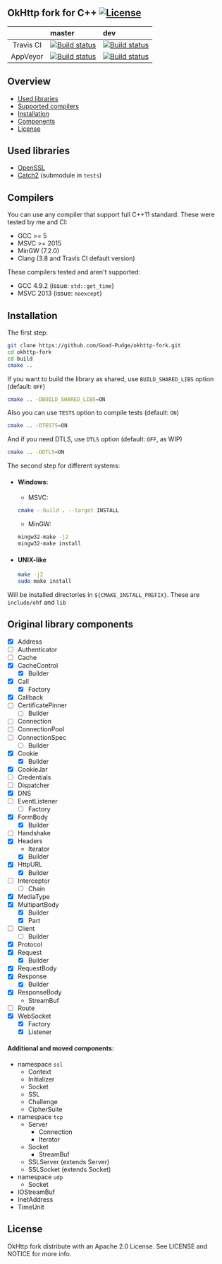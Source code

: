 ## OkHttp fork for C++ [![License](https://img.shields.io/badge/License-Apache%202.0-blue.svg?style=flat-square)](https://opensource.org/licenses/Apache-2.0)
|           | master                                                                                                                                                                       | dev                                                                                                                                                                       |
|:---------:|:---------------------------------------------------------------------------------------------------------------------------------------------------------------------------- |:------------------------------------------------------------------------------------------------------------------------------------------------------------------------- |
| Travis CI | [![Build status](https://img.shields.io/travis/Good-Pudge/okhttp-fork/master.svg?style=flat-square)](https://travis-ci.org/Good-Pudge/okhttp-fork)                           | [![Build status](https://img.shields.io/travis/Good-Pudge/okhttp-fork/dev.svg?style=flat-square)](https://travis-ci.org/Good-Pudge/okhttp-fork)                           |
| AppVeyor  | [![Build status](https://img.shields.io/appveyor/ci/Good-Pudge/okhttp-fork/master.svg?style=flat-square)](https://ci.appveyor.com/project/Good-Pudge/okhttp-fork)            | [![Build status](https://img.shields.io/appveyor/ci/Good-Pudge/okhttp-fork/dev.svg?style=flat-square)](https://ci.appveyor.com/project/Good-Pudge/okhttp-fork)            |



## Overview
* [Used libraries](#used_libs)
* [Supported compilers](#compilers)
* [Installation](#installation)
* [Components](#components)
* [License](#license)

## <a name="used_libs"></a> Used libraries
* [OpenSSL](https://github.com/openssl/openssl)
* [Catch2](https://github.com/catchorg/Catch2) (submodule in `tests`)

## <a name="compilers"></a> Compilers
You can use any compiler that support full C++11 standard. These were tested by me and CI:
* GCC >= 5
* MSVC >= 2015
* MinGW (7.2.0)
* Clang (3.8 and Travis CI default version)

These compilers tested and aren't supported:
* GCC 4.9.2 (issue: `std::get_time`)
* MSVC 2013 (issue: `noexcept`)

## <a name="installation"></a> Installation
The first step:
````bash
git clone https://github.com/Good-Pudge/okhttp-fork.git
cd okhttp-fork
cd build
cmake ..
````
If you want to build the library as shared, use `BUILD_SHARED_LIBS` option (default: `OFF`)
````bash
cmake .. -DBUILD_SHARED_LIBS=ON
````  
Also you can use `TESTS` option to compile tests (default: `ON`)
````bash
cmake .. -DTESTS=ON
````
And if you need DTLS, use `DTLS` option (default: `OFF`, as WIP)
````bash
cmake .. -DDTLS=ON
````

The second step for different systems:
* #### Windows:
    * MSVC:
    ````bash
    cmake --build . --target INSTALL
    ````
    * MinGW:
    ````bash
    mingw32-make -j2
    mingw32-make install
    ````
* #### UNIX-like
    ````bash
    make -j2
    sudo make install
    ````
Will be installed directories in `${CMAKE_INSTALL_PREFIX}`. These are `include/ohf` and `lib`

## <a name="components"></a> Original library components
- [x] Address
- [ ] Authenticator
- [ ] Cache
- [x] CacheControl
    - [x] Builder
- [x] Call
    - [x] Factory
- [x] Callback
- [ ] CertificatePinner
    - [ ] Builder
- [ ] Connection
- [ ] ConnectionPool
- [ ] ConnectionSpec
    - [ ] Builder
- [x] Cookie
    - [x] Builder
- [x] CookieJar
- [ ] Credentials
- [ ] Dispatcher
- [x] DNS
- [ ] EventListener
    - [ ] Factory
- [x] FormBody
    - [x] Builder
- [ ] Handshake
- [x] Headers
    * Iterator
    - [x] Builder
- [x] HttpURL
    - [x] Builder
- [ ] Interceptor
    - [ ] Chain
- [x] MediaType
- [x] MultipartBody
    - [x] Builder
    - [x] Part
- [ ] Client
    - [ ] Builder
- [x] Protocol
- [x] Request
    - [x] Builder
- [x] RequestBody
- [x] Response
    - [x] Builder
- [x] ResponseBody
    * StreamBuf
- [ ] Route
- [x] WebSocket
    - [x] Factory
    - [x] Listener

#### Additional and moved components:
* namespace `ssl`
    * Context
    * Initializer
    * Socket
    * SSL
    * Challenge
    * CipherSuite
* namespace `tcp`
    * Server
        * Connection
        * Iterator
    * Socket
        * StreamBuf
    * SSLServer (extends Server)
    * SSLSocket (extends Socket)
* namespace `udp`
    * Socket
* IOStreamBuf
* InetAddress
* TimeUnit

## <a name="license"></a> License
OkHttp fork distribute with an Apache 2.0 License. See LICENSE and NOTICE for more info.
